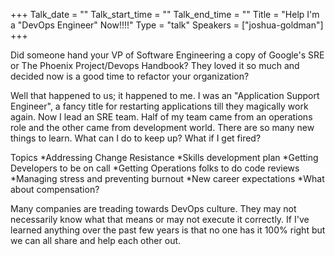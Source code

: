 +++
Talk_date = ""
Talk_start_time = ""
Talk_end_time = ""
Title = "Help I'm a \"DevOps Engineer\" Now!!!!"
Type = "talk"
Speakers = ["joshua-goldman"]
+++

Did someone hand your VP of Software Engineering a copy of Google's SRE or The Phoenix Project/Devops Handbook?  They loved it so much and decided now is a good time to refactor your organization? 

Well that happened to us; it happened to me.  I was an "Application Support Engineer", a fancy title for restarting applications till they magically work again.   Now I lead an SRE team.  Half of my team came from an operations role and the other came from development world.   There are so many new things to learn.  What can I do to keep up?  What if I get fired? 

Topics
*Addressing Change Resistance
*Skills development plan
*Getting Developers to be on call
*Getting Operations folks to do code reviews
*Managing stress and preventing burnout
*New career expectations
*What about compensation?

Many companies are treading towards DevOps culture.  They may not necessarily know what that means or may not execute it correctly.   If I've learned anything over the past few years is that no one has it 100% right but we can all share and help each other out.
